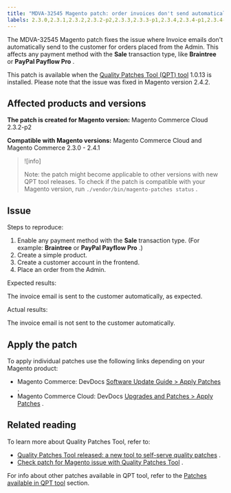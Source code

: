 ```yaml
---
title: "MDVA-32545 Magento patch: order invoices don't send automatically"
labels: 2.3.0,2.3.1,2.3.2,2.3.2-p2,2.3.3,2.3.3-p1,2.3.4,2.3.4-p1,2.3.4-p2,2.3.5,2.3.5-p1,2.3.5-p2,2.3.6,2.4.0,2.4.0-p1,2.4.1,QPT 1.0.13,QPT patches,Magento Commerce,Magento Commerce Cloud,Quality Patches Tool,order invoices,sale transaction type,send automatically
---
```


The MDVA-32545 Magento patch fixes the issue where Invoice emails don't automatically send to the customer for orders placed from the Admin. This affects any payment method with the **Sale** transaction type, like **Braintree** or **PayPal Payflow Pro** .

This patch is available when the [Quality Patches Tool (QPT) tool](https://devdocs.magento.com/guides/v2.4/comp-mgr/patching.html#mqp) 1.0.13 is installed. Please note that the issue was fixed in Magento version 2.4.2.

## Affected products and versions

 **The patch is created for Magento version:** Magento Commerce Cloud 2.3.2-p2

 **Compatible with Magento versions:** Magento Commerce Cloud and Magento Commerce 2.3.0 - 2.4.1

>![info]
>
>Note: the patch might become applicable to other versions with new QPT tool releases. To check if the patch is compatible with your Magento version, run `./vendor/bin/magento-patches status` .

## Issue

 <span class="wysiwyg-underline">Steps to reproduce:</span> 

1. Enable any payment method with the **Sale** transaction type. (For example: **Braintree** or **PayPal Payflow Pro** .)
1. Create a simple product.
1. Create a customer account in the frontend.
1. Place an order from the Admin.

 <span class="wysiwyg-underline">Expected results:</span> 

The invoice email is sent to the customer automatically, as expected.

 <span class="wysiwyg-underline">Actual results:</span> 

The invoice email is not sent to the customer automatically.

## Apply the patch

To apply individual patches use the following links depending on your Magento product:

* Magento Commerce: DevDocs [Software Update Guide > Apply Patches](https://devdocs.magento.com/guides/v2.4/comp-mgr/patching/mqp.html) .
* Magento Commerce Cloud: DevDocs [Upgrades and Patches > Apply Patches](https://devdocs.magento.com/cloud/project/project-patch.html) .

## Related reading

To learn more about Quality Patches Tool, refer to:

* [Quality Patches Tool released: a new tool to self-serve quality patches](https://support.magento.com/hc/en-us/articles/360047139492) .
* [Check patch for Magento issue with Quality Patches Tool](https://support.magento.com/hc/en-us/articles/360047125252) .

For info about other patches available in QPT tool, refer to the [Patches available in QPT tool](https://support.magento.com/hc/en-us/sections/360010506631-Patches-available-in-QPT-tool-) section.
